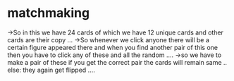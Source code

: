 # matchmaking
->So in this we have 24 cards of which we have 12 unique cards and other cards are their copy ...  ->So whenever we click anyone there will be a certain figure appeared there and when you find another pair of this one then you have to click any of these and all the random ....  ->so we have to make a pair of these if you get the correct pair the cards will remain same ..  else: they again get flipped ....

